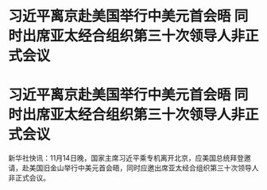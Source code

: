 # 习近平离京赴美国举行中美元首会晤 同时出席亚太经合组织第三十次领导人非正式会议

# 习近平离京赴美国举行中美元首会晤 同时出席亚太经合组织第三十次领导人非正式会议

新华社快讯：11月14日晚，国家主席习近平乘专机离开北京，应美国总统拜登邀请，赴美国旧金山举行中美元首会晤，同时应邀出席亚太经合组织第三十次领导人非正式会议。

